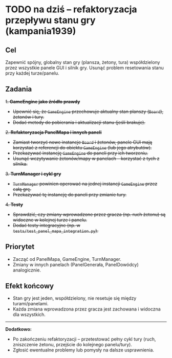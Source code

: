 # TODO na dziś – refaktoryzacja przepływu stanu gry (kampania1939)

## Cel
Zapewnić spójny, globalny stan gry (plansza, żetony, tura) współdzielony przez wszystkie panele GUI i silnik gry. Usunąć problem resetowania stanu przy każdej turze/panelu.

## Zadania

~~1. **GameEngine jako źródło prawdy**~~
   - ~~Upewnić się, że `GameEngine` przechowuje aktualny stan planszy (`Board`), żetonów i tury.~~
   - ~~Dodać metody do pobierania i aktualizacji stanu (jeśli brakuje).~~

~~2. **Refaktoryzacja PanelMapa i innych paneli**~~
   - ~~Zamiast tworzyć nowe instancje `Board` i żetonów, panele GUI mają korzystać z referencji do obiektu `GameEngine` (lub jego atrybutów).~~
   - ~~Przekazywać instancję `GameEngine` do paneli przy ich tworzeniu.~~
   - ~~Usunąć wczytywanie żetonów/mapy w panelach – korzystać z tych z silnika.~~

~~3. **TurnManager i cykl gry**~~
   - ~~`TurnManager` powinien operować na jednej instancji `GameEngine` przez całą grę.~~
   - ~~Przekazywać tę instancję do paneli przy zmianie tury.~~

~~4. **Testy**~~
   - ~~Sprawdzić, czy zmiany wprowadzone przez gracza (np. ruch żetonu) są widoczne w kolejnej turze i panelu.~~
   - ~~Dodać testy integracyjne (np. w `tests/test_panel_mapa_integration.py`).~~

## Priorytet
- Zacząć od PanelMapa, GameEngine, TurnManager.
- Zmiany w innych panelach (PanelGenerała, PanelDowódcy) analogicznie.

## Efekt końcowy
- Stan gry jest jeden, współdzielony, nie resetuje się między turami/panelami.
- Każda zmiana wprowadzona przez gracza jest zachowana i widoczna dla wszystkich.

---

**Dodatkowo:**
- Po zakończeniu refaktoryzacji – przetestować pełny cykl tury (ruch, zniszczenie żetonu, przejście do kolejnego panelu/tury).
- Zgłosić ewentualne problemy lub pomysły na dalsze usprawnienia.
